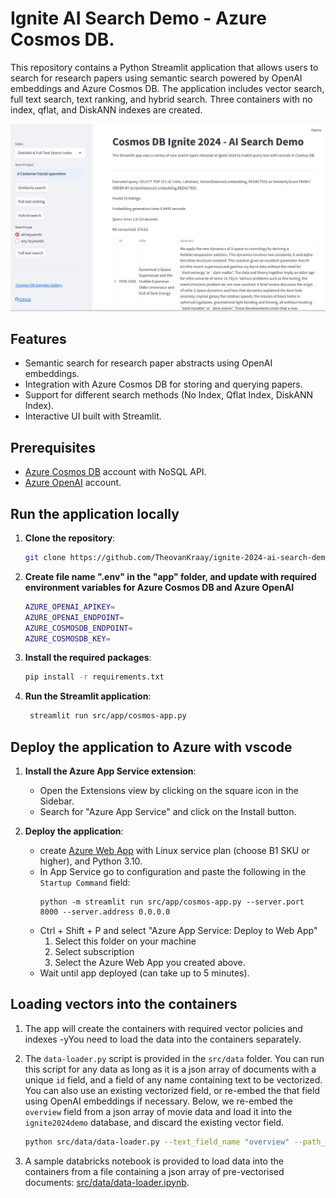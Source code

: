 # Ignite AI Search Demo - Azure Cosmos DB.

This repository contains a Python Streamlit application that allows users to search for research papers using semantic search powered by OpenAI embeddings and Azure Cosmos DB. The application includes vector search, full text search, text ranking, and hybrid search. Three containers with no index, qflat, and DiskANN indexes are created. 

![screenshot](media/screen-shot.png)

## Features

- Semantic search for research paper abstracts using OpenAI embeddings.
- Integration with Azure Cosmos DB for storing and querying papers.
- Support for different search methods (No Index, Qflat Index, DiskANN Index).
- Interactive UI built with Streamlit.

## Prerequisites

- [Azure Cosmos DB](https://azure.microsoft.com/services/cosmos-db/) account with NoSQL API.
- [Azure OpenAI](https://azure.microsoft.com/products/ai-services/openai-service) account.

## Run the application locally

1. **Clone the repository**:
   ```sh
   git clone https://github.com/TheovanKraay/ignite-2024-ai-search-demo.git
   ```

1. **Create file name ".env" in the "app" folder, and update with required environment variables for Azure Cosmos DB and Azure OpenAI**

   ```sh
   AZURE_OPENAI_APIKEY=
   AZURE_OPENAI_ENDPOINT=
   AZURE_COSMOSDB_ENDPOINT=
   AZURE_COSMOSDB_KEY=
   ```
   
1. **Install the required packages**:
   ```sh
   pip install -r requirements.txt
   ```
   
2. **Run the Streamlit application**:
   ```sh
    streamlit run src/app/cosmos-app.py
    ```

## Deploy the application to Azure with vscode

1. **Install the Azure App Service extension**:
   - Open the Extensions view by clicking on the square icon in the Sidebar.
   - Search for "Azure App Service" and click on the Install button.

2. **Deploy the application**:
   - create [Azure Web App](https://learn.microsoft.com/azure/app-service/overview) with Linux service plan (choose B1 SKU or higher), and Python 3.10.
   - In App Service go to configuration and paste the following in the `Startup Command` field:
     ```shell
     python -m streamlit run src/app/cosmos-app.py --server.port 8000 --server.address 0.0.0.0
     ```
   - Ctrl + Shift + P and select "Azure App Service: Deploy to Web App"
      1. Select this folder on your machine
      2. Select subscription
      3. Select the Azure Web App you created above.
   - Wait until app deployed (can take up to 5 minutes).

## Loading vectors into the containers

1. The app will create the containers with required vector policies and indexes -yYou need to load the data into the containers separately.
2. The `data-loader.py` script is provided in the `src/data` folder. You can run this script for any data as long as it is a json array of documents with a unique `id` field, and a field of any name containing text to be vectorized. You can also use an existing vectorized field, or re-embed the that field using OpenAI embeddings if necessary. Below, we re-embed the `overview` field from a json array of movie data and load it into the `ignite2024demo` database, and discard the existing vector field.
    ```sh
    python src/data/data-loader.py --text_field_name "overview" --path_to_json_array "https://raw.githubusercontent.com/microsoft/AzureDataRetrievalAugmentedGenerationSamples/refs/heads/main/DataSet/Movies/MovieLens-4489-256D.json" --database_name "ignite2024demo" --concurrency 20 --vector_field_name "vector" --re_embed True
    ```
   
2. A sample databricks notebook is provided to load data into the containers from a file containing a json array of pre-vectorised documents: [src/data/data-loader.ipynb](/src/data/data-loader.ipynb).
   